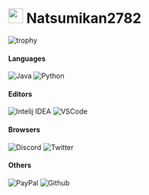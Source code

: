 <h1><img src="https://media.discordapp.net/attachments/881682054796959759/899538710897496074/iyagaruuribo.gif" width="30"/> Natsumikan2782</h1>

![trophy](https://github-profile-trophy.vercel.app/?username=Natsumikan2782&theme=onedark)

<h4>Languages</h4>
<p>
  <img alt="Java" src="https://img.shields.io/badge/java-%23ED8B00.svg?style=flat-square&logo=java&logoColor=white" /> 
  <img alt="Python" src="https://img.shields.io/badge/python-3670A0?style=flat-square&logo=python&logoColor=ffdd54" />
</p>
<h4>Editors</h4>
<p>
  <img alt="Intelij IDEA" src="https://img.shields.io/badge/IntelliJIDEA-000000.svg?style=flat-square&logo=intellij-idea&logoColor=white" />
  <img alt="VSCode" src="https://img.shields.io/badge/Visual%20Studio%20Code-0078d7.svg?style=flat-square&logo=visual-studio-code&logoColor=white" />
</p>
<h4>Browsers</h4>
<p>
  <img alt="Discord" src="https://img.shields.io/badge/natsumi%237504-%237289DA.svg?style=flat-square&logo=discord&logoColor=white" />
  <img alt="Twitter" src="https://img.shields.io/badge/@Natsumikan2782-%231DA1F2.svg?style=flat-square&logo=Twitter&logoColor=white" />
</p>
<h4>Others</h4>
<p>
  <img alt="PayPal" src="https://img.shields.io/badge/PayPal-00457C?style=flat-square&logo=paypal&logoColor=white" />
  <img alt="Github" src="https://img.shields.io/badge/github-%23121011.svg?style=flat-square&logo=github&logoColor=white" />
</p>
